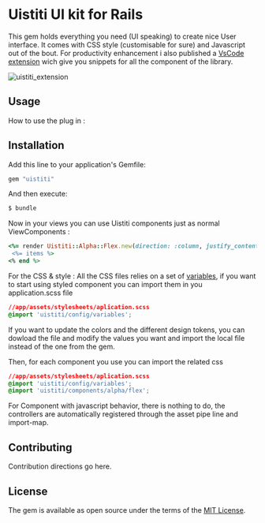 # Uistiti UI kit for Rails
This gem holds everything you need (UI speaking) to create nice User interface.
It comes with CSS style (customisable for sure) and Javascript out of the bout. 
For productivity enhancement i also published a [VsCode extension](https://marketplace.visualstudio.com/items?itemName=UistitiUiKit.uistitirails) wich give you snippets for all the component of the library.

![uistiti_extension](https://github.com/rails-hackathon/team-173/assets/75135824/afdcacc9-81b7-4ec1-9eb2-69e01a21af12)


## Usage
How to use the plug in :

## Installation
Add this line to your application's Gemfile:

```ruby
gem "uistiti"
```

And then execute:
```bash
$ bundle
```

Now in your views you can use Uistiti components just as normal ViewComponents :
```ruby
<%= render Uistiti::Alpha::Flex.new(direction: :column, justify_content: :space_between)  do %>
 <%= items %>
<% end %>
```

For the CSS & style :
All the CSS files relies on a set of [variables](https://github.com/rails-hackathon/team-173/blob/development/app/assets/stylesheets/uistiti/config/_variables.scss), if you want to start using styled component you can import them in you application.scss file

```css
//app/assets/stylesheets/aplication.scss
@import 'uistiti/config/variables';
```
If you want to update the colors and the different design tokens, you can dowload the file and modify the values you want and import the local file instead of the one from the gem.

Then, for each component you use you can import the related css
```css
//app/assets/stylesheets/aplication.scss
@import 'uistiti/config/variables';
@import 'uistiti/components/alpha/flex';
```

For Component with javascript behavior, there is nothing to do, the controllers are automatically registered through the asset pipe line and import-map.



## Contributing
Contribution directions go here.

## License
The gem is available as open source under the terms of the [MIT License](https://opensource.org/licenses/MIT).
